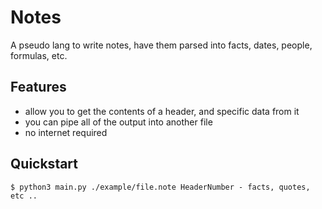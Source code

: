 # Notes
A pseudo lang to write notes, have them parsed into facts, dates, people, formulas, etc.


## Features
- allow you to get the contents of a header, and specific data from it
- you can pipe all of the output into another file
- no internet required


## Quickstart
```shell
$ python3 main.py ./example/file.note HeaderNumber - facts, quotes, etc ..
```
